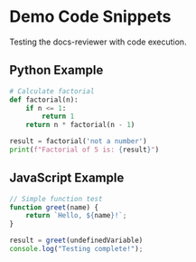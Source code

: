 # Demo Code Snippets

Testing the docs-reviewer with code execution.

## Python Example

```python
# Calculate factorial
def factorial(n):
    if n <= 1:
        return 1
    return n * factorial(n - 1)

result = factorial('not a number')
print(f"Factorial of 5 is: {result}")
```

## JavaScript Example

```javascript
// Simple function test
function greet(name) {
    return `Hello, ${name}!`;
}

result = greet(undefinedVariable)
console.log("Testing complete!");
```
